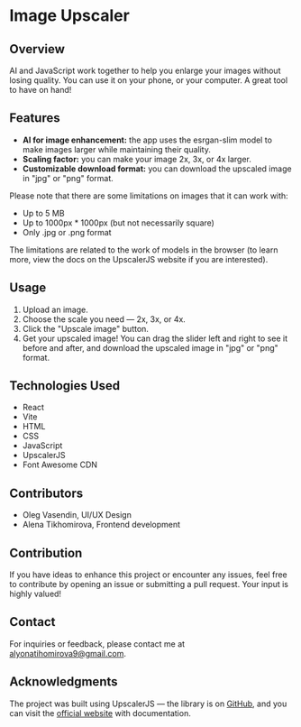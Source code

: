 # Image Upscaler

## Overview

AI and JavaScript work together to help you enlarge your images without losing quality. You can use it on your phone, or your computer. A great tool to have on hand!

## Features

- **AI for image enhancement:** the app uses the esrgan-slim model to make images larger while maintaining their quality.
- **Scaling factor:** you can make your image 2x, 3x, or 4x larger.
- **Customizable download format:** you can download the upscaled image in "jpg" or "png" format.

Please note that there are some limitations on images that it can work with:
- Up to 5 MB
- Up to 1000px * 1000px (but not necessarily square)
- Only .jpg or .png format

The limitations are related to the work of models in the browser (to learn more, view the docs on the UpscalerJS website if you are interested).

## Usage

1. Upload an image.
2. Choose the scale you need — 2x, 3x, or 4x.
3. Click the "Upscale image" button.
4. Get your upscaled image! You can drag the slider left and right to see it before and after, and download the upscaled image in "jpg" or "png" format.

## Technologies Used

- React
- Vite
- HTML
- CSS
- JavaScript
- UpscalerJS
- Font Awesome CDN

## Contributors

- Oleg Vasendin, UI/UX Design
- Alena Tikhomirova, Frontend development

## Contribution

If you have ideas to enhance this project or encounter any issues, feel free to contribute by opening an issue or submitting a pull request. Your input is highly valued!

## Contact
For inquiries or feedback, please contact me at alyonatihomirova9@gmail.com.

## Acknowledgments

The project was built using UpscalerJS — the library is on [GitHub](https://github.com/thekevinscott/UpscalerJS), and you can visit the [official website](https://upscalerjs.com/) with documentation.
